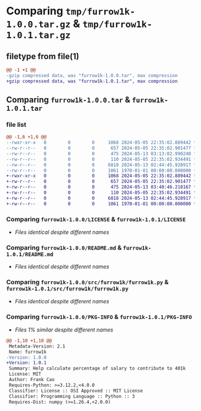 # Comparing `tmp/furrow1k-1.0.0.tar.gz` & `tmp/furrow1k-1.0.1.tar.gz`

## filetype from file(1)

```diff
@@ -1 +1 @@
-gzip compressed data, was "furrow1k-1.0.0.tar", max compression
+gzip compressed data, was "furrow1k-1.0.1.tar", max compression
```

## Comparing `furrow1k-1.0.0.tar` & `furrow1k-1.0.1.tar`

### file list

```diff
@@ -1,6 +1,6 @@
--rwxr-xr-x   0        0        0     1068 2024-05-05 22:35:02.889442 furrow1k-1.0.0/LICENSE
--rw-r--r--   0        0        0      657 2024-05-05 22:35:02.901477 furrow1k-1.0.0/README.md
--rw-r--r--   0        0        0      475 2024-05-13 03:13:02.990240 furrow1k-1.0.0/pyproject.toml
--rw-r--r--   0        0        0      110 2024-05-05 22:35:02.934491 furrow1k-1.0.0/src/furrow1k/__init__.py
--rw-r--r--   0        0        0     6818 2024-05-13 02:44:45.928917 furrow1k-1.0.0/src/furrow1k/furrow1k.py
--rw-r--r--   0        0        0     1061 1970-01-01 00:00:00.000000 furrow1k-1.0.0/PKG-INFO
+-rwxr-xr-x   0        0        0     1068 2024-05-05 22:35:02.889442 furrow1k-1.0.1/LICENSE
+-rw-r--r--   0        0        0      657 2024-05-05 22:35:02.901477 furrow1k-1.0.1/README.md
+-rw-r--r--   0        0        0      475 2024-05-13 03:40:46.218167 furrow1k-1.0.1/pyproject.toml
+-rw-r--r--   0        0        0      110 2024-05-05 22:35:02.934491 furrow1k-1.0.1/src/furrow1k/__init__.py
+-rw-r--r--   0        0        0     6818 2024-05-13 02:44:45.928917 furrow1k-1.0.1/src/furrow1k/furrow1k.py
+-rw-r--r--   0        0        0     1061 1970-01-01 00:00:00.000000 furrow1k-1.0.1/PKG-INFO
```

### Comparing `furrow1k-1.0.0/LICENSE` & `furrow1k-1.0.1/LICENSE`

 * *Files identical despite different names*

### Comparing `furrow1k-1.0.0/README.md` & `furrow1k-1.0.1/README.md`

 * *Files identical despite different names*

### Comparing `furrow1k-1.0.0/src/furrow1k/furrow1k.py` & `furrow1k-1.0.1/src/furrow1k/furrow1k.py`

 * *Files identical despite different names*

### Comparing `furrow1k-1.0.0/PKG-INFO` & `furrow1k-1.0.1/PKG-INFO`

 * *Files 1% similar despite different names*

```diff
@@ -1,10 +1,10 @@
 Metadata-Version: 2.1
 Name: furrow1k
-Version: 1.0.0
+Version: 1.0.1
 Summary: Help calculate percentage of salary to contribute to 401k
 License: MIT
 Author: Frank Cao
 Requires-Python: >=3.12.2,<4.0.0
 Classifier: License :: OSI Approved :: MIT License
 Classifier: Programming Language :: Python :: 3
 Requires-Dist: numpy (>=1.26.4,<2.0.0)
```

